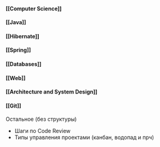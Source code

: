 
#### [[Computer Science]]
#### [[Java]]
#### [[Hibernate]]
#### [[Spring]]
#### [[Databases]]
#### [[Web]]
#### [[Architecture and System Design]]
#### [[Git]]



Остальное (без структуры)
- Шаги по Code Review
- Типы управления проектами (канбан, водопад и прч)